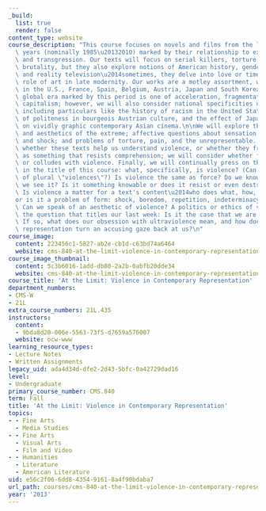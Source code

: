 ```yaml
---
_build:
  list: true
  render: false
content_type: website
course_description: "This course focuses on novels and films from the last twenty-five\
  \ years (nominally 1985\u20132010) marked by their relationship to extreme violence\
  \ and transgression. Our texts will focus on serial killers, torture, rape, and\
  \ brutality, but they also explore notions of American history, gender and sexuality,\
  \ and reality television\u2014sometimes, they delve into love or time or the redemptive\
  \ role of art in late modernity. Our works are a motley assortment, with origins\
  \ in the U.S., France, Spain, Belgium, Austria, Japan and South Korea. The broad\
  \ global era marked by this period is one of acceleration, fragmentation, and late\
  \ capitalism; however, we will also consider national specificities of violent representation,\
  \ including particulars like the history of racism in the United States, the role\
  \ of politeness in bourgeois Austrian culture, and the effect of Japanese manga\
  \ on vividly graphic contemporary Asian cinema.\n\nWe will explore the politics\
  \ and aesthetics of the extreme; affective questions about sensation, fear, disgust,\
  \ and shock; and problems of torture, pain, and the unrepresentable. We will ask\
  \ whether these texts help us understand violence, or whether they frame violence\
  \ as something that resists comprehension; we will consider whether form mitigates\
  \ or colludes with violence. Finally, we will continually press on the central term\
  \ in the title of this course: what, specifically, is violence? (Can we only speak\
  \ of plural \"violences\"?) Is violence the same as force? Do we know violence when\
  \ we see it? Is it something knowable or does it resist or even destroy knowledge?\
  \ Is violence a matter for a text's content\u2014who does what, how, and to whom\u2014\
  or is it a problem of form: shock, boredom, repetition, indeterminacy, blankness?\
  \ Can we speak of an aesthetic of violence? A politics or ethics of violence? Note\
  \ the question that titles our last week: Is it the case that we are what we see?\
  \ If so, what does our obsession with ultraviolence mean, and how does contemporary\
  \ representation turn an accusing gaze back at us?\n"
course_image:
  content: 223456c1-5827-ab2e-cb1d-c63bd74a6464
  website: cms-840-at-the-limit-violence-in-contemporary-representation-fall-2013
course_image_thumbnail:
  content: 5c3b6016-1add-db80-2a2b-0abfb20dde34
  website: cms-840-at-the-limit-violence-in-contemporary-representation-fall-2013
course_title: 'At the Limit: Violence in Contemporary Representation'
department_numbers:
- CMS-W
- 21L
extra_course_numbers: 21L.435
instructors:
  content:
  - 9bda8d20-006e-5563-73f5-d7659a576007
  website: ocw-www
learning_resource_types:
- Lecture Notes
- Written Assignments
legacy_uid: ada4d34d-dfe2-2d43-5bfc-0a42729dad16
level:
- Undergraduate
primary_course_number: CMS.840
term: Fall
title: 'At the Limit: Violence in Contemporary Representation'
topics:
- - Fine Arts
  - Media Studies
- - Fine Arts
  - Visual Arts
  - Film and Video
- - Humanities
  - Literature
  - American Literature
uid: e56c2f06-6dd8-4354-9161-8a4f90bdaba7
url_path: courses/cms-840-at-the-limit-violence-in-contemporary-representation-fall-2013
year: '2013'
---
```

